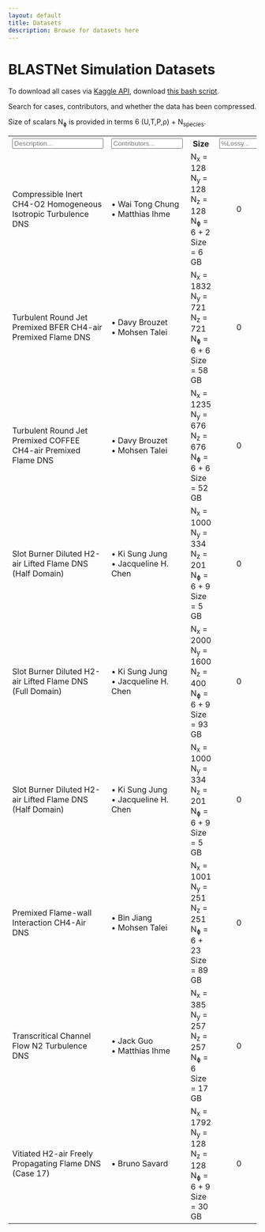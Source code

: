 ```yaml
---
layout: default
title: Datasets
description: Browse for datasets here
---
```


<script src="./assets/js/table.js"></script>

# BLASTNet Simulation Datasets

To download all cases via [Kaggle API](./tutorial.html), download [this bash script](./assets/bash/batch_download.sh).

Search for cases, contributors, and whether the data has been compressed.

Size of scalars N<sub>&#632;</sub> is provided in terms 6 (U,T,P,&rho;) + N<sub>species</sub>.


<table id="myTable">
  <tr class="header">
    <th style="width:30%;"><input type="text"  size="20" id="myInput" onkeyup="myFunction()" placeholder="Description..."></th>
    <!-- <th style="width:60%;">TPY</th> -->
    <th style="width:25%;"><input type="text"  size="15" id="myInputTwo" onkeyup="myFunctionAuthor()" placeholder="Contributors..."></th>
    <th style="width:25%;">Size</th>
    <!-- <th style="width:60%;">Article</th> -->
    <th style="width:5%;"><input type="text"  size="7" id="myInputThree" onkeyup="myFunctionLossy()" placeholder="%Lossy..."></th>
    <th style="width:20%;">Links</th>
  </tr>
  <tr>
    <td>Compressible Inert CH4-O2 Homogeneous Isotropic Turbulence DNS</td>
    <td>&#8226; Wai Tong Chung <BR>&#8226; Matthias Ihme</td>
    <!-- <td>T [K]; 300 , P [atm]: 1; Y: (CH4, O2), Inert </sub></td> -->
    <td>
        N<sub>x</sub> = 128 <BR>
        N<sub>y</sub> = 128 <BR>
        N<sub>z</sub> = 128 <BR>
        N<sub>&#632;</sub> = 6 + 2  <BR>
        Size = 6 GB 
    </td>
    <td style="text-align:center">0</td>
    <td>
      <a href="https://www.kaggle.com/datasets/waitongchung/inert-ch4o2-hit-dns">Kaggle</a><BR>
      <a href="./assets/img/chung2022.png">.png</a><BR>
      <a href="https://doi.org/10.1016/j.combustflame.2021.111758">DOI</a><BR>
      <a href="./assets/bib/chung2022.bib">.bib</a><BR>
      <a href="./assets/json/chung2022_info.json">info.json</a>
    </td>
  </tr>
  <!-- Brouzet and Talei -->
<tr>
    <td>Turbulent Round Jet Premixed BFER CH4-air Premixed Flame DNS</td>
    <td>&#8226; Davy Brouzet <BR>&#8226; Mohsen Talei</td>
    <!-- <td>T [K]; 300 , P [atm]: 1; Y: (CH4, O2), Inert </sub></td> -->
    <td>
        N<sub>x</sub> = 1832 <BR>
        N<sub>y</sub> = 721 <BR>
        N<sub>z</sub> = 721 <BR>
        N<sub>&#632;</sub> = 6 + 6  <BR>
        Size = 58 GB 
    </td>
    <td style="text-align:center">0</td>
    <td>
      <a href="https://www.kaggle.com/datasets/waitongchung/round-jet-premixed-bfer">Kaggle</a><BR>
      <a href="./assets/img/brouzet2021.png">.png</a><BR>
      <a href="https://doi.org/10.1017/jfm.2020.1184">DOI</a><BR>
      <a href="./assets/bib/brouzet2021.bib">.bib</a><BR>
      <a href="./assets/json/brouzet2021_info.json">info.json</a>
    </td>
  </tr>
  <tr>
    <td>Turbulent Round Jet Premixed COFFEE CH4-air Premixed Flame DNS</td>
    <td>&#8226; Davy Brouzet <BR>&#8226; Mohsen Talei</td>
    <!-- <td>T [K]; 300 , P [atm]: 1; Y: (CH4, O2), Inert </sub></td> -->
    <td>
        N<sub>x</sub> = 1235 <BR>
        N<sub>y</sub> = 676 <BR>
        N<sub>z</sub> = 676 <BR>
        N<sub>&#632;</sub> = 6 + 6  <BR>
        Size = 52 GB 
    </td>
    <td style="text-align:center">0</td>
    <td>
      <a href="https://www.kaggle.com/datasets/waitongchung/round-jet-premixed-coffee">Kaggle</a><BR>
      <a href="./assets/img/brouzet2021.png">.png</a><BR>
      <a href="https://doi.org/10.1017/jfm.2020.1184">DOI</a><BR>
      <a href="./assets/bib/brouzet2021.bib">.bib</a><BR>
      <a href="./assets/json/brouzet2021b_info.json">info.json</a>
    </td>
  </tr>
    <tr>
    <td>Slot Burner Diluted H2-air Lifted Flame DNS (Half Domain)</td>
    <td>&#8226; Ki Sung Jung <BR>&#8226;  Jacqueline H. Chen</td>
    <!-- <td>T [K]; 300 , P [atm]: 1; Y: (CH4, O2), Inert </sub></td> -->
    <td>
        N<sub>x</sub> = 1000 <BR>
        N<sub>y</sub> = 334 <BR>
        N<sub>z</sub> = 201 <BR>
        N<sub>&#632;</sub> = 6 + 9  <BR>
        Size = 5 GB 
    </td>
    <td style="text-align:center">0</td>
    <td>
      <a href="https://www.kaggle.com/datasets/waitongchung/half-lifted-flame-dns-li">Kaggle</a><BR>
      <a href="./assets/img/jung2021.png">.png</a><BR>
      <a href="https://doi.org/10.1016/j.combustflame.2021.111584">DOI</a><BR>
      <a href="./assets/bib/jung2021.bib">.bib</a><BR>
      <a href="./assets/json/jung2021_info.json">info.json</a>
    </td>
  </tr>
  <tr>
    <td>Slot Burner Diluted H2-air Lifted Flame DNS (Full Domain)</td>
    <td>&#8226; Ki Sung Jung <BR>&#8226;  Jacqueline H. Chen</td>
    <!-- <td>T [K]; 300 , P [atm]: 1; Y: (CH4, O2), Inert </sub></td> -->
    <td>
        N<sub>x</sub> = 2000 <BR>
        N<sub>y</sub> = 1600 <BR>
        N<sub>z</sub> = 400 <BR>
        N<sub>&#632;</sub> = 6 + 9  <BR>
        Size = 93 GB 
    </td>
    <td style="text-align:center">0</td>
    <td>
      <a href="https://www.kaggle.com/datasets/waitongchung/full-lifted-flame-dns-li">Kaggle</a><BR>
      <a href="./assets/img/jung2021.png">.png</a><BR>
      <a href="https://doi.org/10.1016/j.combustflame.2021.111584">DOI</a><BR>
      <a href="./assets/bib/jung2021.bib">.bib</a><BR>
      <a href="./assets/json/jung2021_full_info.json">info.json</a>
    </td>
    </tr>
    <tr>
    <td>Slot Burner Diluted H2-air Lifted Flame DNS (Half Domain)</td>
    <td>&#8226; Ki Sung Jung <BR>&#8226;  Jacqueline H. Chen</td>
    <!-- <td>T [K]; 300 , P [atm]: 1; Y: (CH4, O2), Inert </sub></td> -->
    <td>
        N<sub>x</sub> = 1000 <BR>
        N<sub>y</sub> = 334 <BR>
        N<sub>z</sub> = 201 <BR>
        N<sub>&#632;</sub> = 6 + 9  <BR>
        Size = 5 GB 
    </td>
    <td style="text-align:center">0</td>
    <td>
      <a href="https://www.kaggle.com/datasets/waitongchung/half-lifted-flame-dns-li">Kaggle</a><BR>
      <a href="./assets/img/jung2021.png">.png</a><BR>
      <a href="https://doi.org/10.1016/j.combustflame.2021.111584">DOI</a><BR>
      <a href="./assets/bib/jung2021.bib">.bib</a><BR>
      <a href="./assets/json/jung2021_info.json">info.json</a>
    </td>
  </tr>
  <tr>
    <td>Premixed Flame-wall Interaction CH4-Air DNS</td>
    <td>&#8226; Bin Jiang <BR>&#8226; Mohsen Talei</td>
    <!-- <td>T [K]; 300 , P [atm]: 1; Y: (CH4, O2), Inert </sub></td> -->
    <td>
        N<sub>x</sub> = 1001 <BR>
        N<sub>y</sub> = 251 <BR>
        N<sub>z</sub> = 251 <BR>
        N<sub>&#632;</sub> = 6 + 23  <BR>
        Size = 89 GB 
    </td>
    <td style="text-align:center">0</td>
    <td>
      <a href="https://www.kaggle.com/datasets/waitongchung/premixed-flame-wall-ch4-air-dns-gri">Kaggle</a><BR>
      <a href="./assets/img/jiang2021.jpeg">.jpeg</a><BR>
      <a href="https://doi.org/10.1016/j.combustflame.2021.111432">DOI</a><BR>
      <a href="./assets/bib/jiang2021.bib">.bib</a><BR>
      <a href="./assets/json/jiang2021_info.json">info.json</a>
    </td>
  </tr>
  <tr>
    <td>Transcritical Channel Flow N2 Turbulence DNS</td>
    <td>&#8226; Jack Guo <BR>&#8226; Matthias Ihme</td>
    <!-- <td>T [K]; 300 , P [atm]: 1; Y: (CH4, O2), Inert </sub></td> -->
    <td>
        N<sub>x</sub> = 385 <BR>
        N<sub>y</sub> = 257 <BR>
        N<sub>z</sub> = 257 <BR>
        N<sub>&#632;</sub> = 6 <BR>
        Size = 17 GB 
    </td>
    <td style="text-align:center">0</td>
    <td>
      <a href="https://www.kaggle.com/datasets/jguo96/transcritical-n2-channel-dns">Kaggle</a><BR>
      <a href="./assets/img/guo2022.mp4">.mp4</a><BR>
      <a href="https://doi.org/10.1017/jfm.2021.1157">DOI</a><BR>
      <a href="./assets/bib/guo2022.bib">.bib</a><BR>
      <a href="./assets/json/guo2022_info.json">info.json</a>
    </td>
  </tr>
  <tr>
    <td>Vitiated H2-air Freely Propagating Flame DNS (Case 17)</td>
    <td>&#8226; Bruno Savard </td>
    <!-- <td>T [K]; 300 , P [atm]: 1; Y: (CH4, O2), Inert </sub></td> -->
    <td>
        N<sub>x</sub> = 1792 <BR>
        N<sub>y</sub> = 128 <BR>
        N<sub>z</sub> = 128 <BR>
        N<sub>&#632;</sub> = 6 + 9 <BR>
        Size = 30 GB 
    </td>
    <td style="text-align:center">0</td>
    <td>
      <a href="https://www.kaggle.com/datasets/waitongchung/free-propagating-h2-vit-air-li-case-17">Kaggle</a><BR>
      <a href="./assets/img/savard2019.png">.png</a><BR>
      <a href="https://doi.org/10.1016/j.combustflame.2019.07.020">DOI</a><BR>
      <a href="./assets/bib/savard2019.bib">.bib</a><BR>
      <a href="./assets/json/savard2019_info.json">info.json</a>
    </td>
  </tr>
</table>


